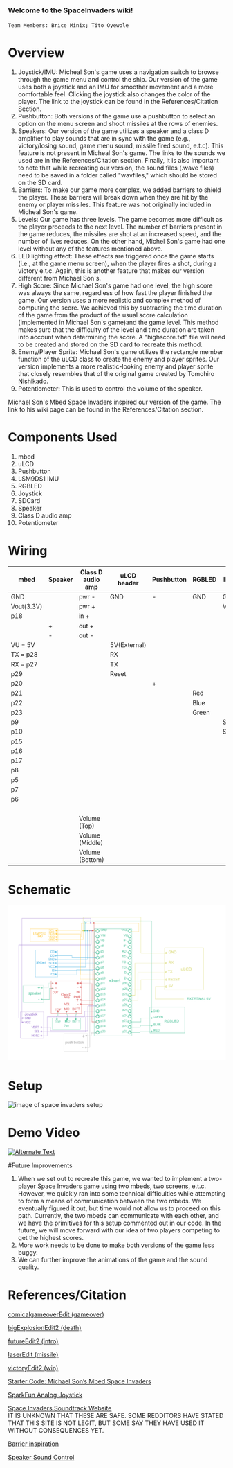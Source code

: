 

### Welcome to the SpaceInvaders wiki!

    Team Members: Brice Minix; Tito Oyewole
    
# Overview

1. Joystick/IMU: Micheal Son's game uses a navigation switch to browse through the game menu and control the ship. Our version of the game uses both a joystick and an IMU for smoother movement and a more comfortable feel. Clicking the joystick also changes the color of the player. The link to the joystick can be found in the References/Citation Section.
2. Pushbutton: Both versions of the game use a pushbutton to select an option on the menu screen and shoot missiles at the rows of enemies.
3. Speakers: Our version of the game utilizes a speaker and a class D amplifier to play sounds that are in sync with the game (e.g., victory/losing sound, game menu sound, missile fired sound, e.t.c). This feature is not present in Micheal Son's game. The links to the sounds we used are in the References/Citation section. Finally, It is also important to note that while recreating our version, the sound files (.wave files) need to be saved in a folder called "wavfiles," which should be stored on the SD card.
4. Barriers: To make our game more complex, we added barriers to shield the player. These barriers will break down when they are hit by the enemy or player missiles. This feature was not originally included in Micheal Son's game.
5. Levels: Our game has three levels. The game becomes more difficult as the player proceeds to the next level. The number of barriers present in the game reduces, the missiles are shot at an increased speed, and the number of lives reduces. On the other hand, Michel Son's game had one level without any of the features mentioned above. 
6. LED lighting effect: These effects are triggered once the game starts (i.e., at the game menu screen), when the player fires a shot, during a victory e.t.c. Again, this is another feature that makes our version different from Michael Son's.
7. High Score: Since Michael Son's game had one level, the high score was always the same, regardless of how fast the player finished the game. Our version uses a more realistic and complex method of computing the score. We achieved this by subtracting the time duration of the game from the product of the usual score calculation (implemented in Michael Son's game)and the game level. This method makes sure that the difficulty of the level and time duration are taken into account when determining the score. A "highscore.txt" file will need to be created and stored on the SD card to recreate this method.
8. Enemy/Player Sprite: Michael Son's game utilizes the rectangle member function of the uLCD class to create the enemy and player sprites. Our version implements a more realistic-looking enemy and player sprite that closely resembles that of the original game created by Tomohiro Nishikado. 
9. Potentiometer: This is used to control the volume of the speaker.

Michael Son's Mbed Space Invaders inspired our version of the game. The link to his wiki page can be found in the References/Citation section.
# Components Used
1.  mbed
2.  uLCD
3.  Pushbutton
4.  LSM9DS1 IMU
5.  RGBLED
6.  Joystick
7.  SDCard
8.  Speaker
9.  Class D audio amp
10. Potentiometer

# Wiring

|mbed        |Speaker |Class D audio amp |uLCD header |Pushbutton |RGBLED |IMU |Joystick |SDCard|Potentiometer|
|------------|--------|------------------|------------|-----------|-------|----|---------|------|-------------|
|GND         |        | pwr -            |     GND    |  -        |GND    |GND |GND      |GND   |             |       
|Vout(3.3V)  |        | pwr +            |            |           |       |VDD |  VCC    |VCC   |             |
|p18         |        | in +             |            |           |       |    |         |      |             |
|            | +      | out +            |            |           |       |    |         |      |             |      
|            | -      | out -            |            |           |       |    |         |      |             |                                                         
|VU = 5V     |        |                  |5V(External)|           |       |    |         |      |             |
|TX = p28    |        |                  |    RX      |           |       |    |         |      |             |                       
|RX = p27    |        |                  |    TX      |           |       |    |         |      |             |
|p29         |        |                  |    Reset   |           |       |    |         |      |             |
|p20         |        |                  |            | +         |       |    |         |      |             |       
|p21         |        |                  |            |           |  Red  |    |         |      |             |
|p22         |        |                  |            |           |  Blue |    |         |      |             |
|p23         |        |                  |            |           | Green |    |         |      |             |
|p9          |        |                  |            |           |       |SDA |         |      |             |
|p10         |        |                  |            |           |       |SCL |         |      |             |
|p15         |        |                  |            |           |       |    |VERT     |      |             |
|p16         |        |                  |            |           |       |    |HORZ     |      |             |
|p17         |        |                  |            |           |       |    | SEL     |      |             |
|p8          |        |                  |            |           |       |    |         | CS   |             |
|p5          |        |                  |            |           |       |    |         | DI   |             |
|p7          |        |                  |            |           |       |    |         |SCK   |             |
|p6          |        |                  |            |           |       |    |         | DO   |             |
|            |        |                  |            |           |       |    |         | CD   |             |
|            |        |  Volume (Top)    |            |           |       |    |         |      | Top         |
|            |        |  Volume (Middle) |            |           |       |    |         |      | Middle      |
|            |        |  Volume (Bottom) |            |           |       |    |         |      | Bottom      |

# Schematic
![image Schematic](https://github.com/Tito0123/SpaceInvadersProject/blob/master/schematic.png?raw=true)
# Setup
![image of space invaders setup](https://github.com/Tito0123/Space_invadersbyTitoandBrice/blob/master/IMG_5252.jpg?raw=true "setup")

# Demo Video 
[![Alternate Text](https://github.com/Tito0123/Space_invadersbyTitoandBrice/blob/master/Screen%20Shot%202021-04-28%20at%204.27.09%20PM.png?raw=true)](https://www.youtube.com/watch?v=GOonE07fTdg "Place holder")

#Future Improvements
1. When we set out to recreate this game, we wanted to implement a two-player Space Invaders game using two mbeds, two screens, e.t.c. However, we quickly ran into some technical difficulties while attempting to form a means of communication between the two mbeds. We eventually figured it out, but time would not allow us to proceed on this path. Currently, the two mbeds can communicate with each other, and we have the primitives for this setup commented out in our code. In the future, we will move forward with our idea of two players competing to get the highest scores.
2. More work needs to be done to make both versions of the game less buggy.
3. We can further improve the animations of the game and the sound quality.

# References/Citation
[comicalgameoverEdit (gameover)](https://freesound.org/people/themusicalnomad/sounds/253886/) 

[bigExplosionEdit2 (death)](https://freesound.org/people/tcpp/sounds/77339/) 

[futureEdit2 (intro)](https://freesound.org/people/VABsounds/sounds/443865/) 

[laserEdit (missile)](https://freesound.org/people/nsstudios/sounds/321102/) 

[victoryEdit2 (win)](https://freesound.org/people/honeybone82/sounds/513253/)  

[Starter Code: Michael Son’s Mbed Space Invaders](https://os.mbed.com/users/michaeljson/notebook/mbed-space-invaders/) 

[SparkFun Analog Joystick](https://os.mbed.com/teams/a/code/SparkfunAnalogJoystick//file/2b40241a7675/SparkfunAnalogJoystick.cpp/) 

[Space Invaders Soundtrack Website](https://www.classicgaming.cc/classics/space-invaders/sounds)  
IT IS UNKNOWN THAT THESE ARE SAFE. SOME REDDITORS HAVE STATED THAT THIS SITE IS NOT LEGIT, BUT SOME SAY THEY HAVE USED IT WITHOUT CONSEQUENCES YET.  

[Barrier inspiration](https://os.mbed.com/users/DNoved1/notebook/space-invaders-clone/) 

[Speaker Sound Control](https://os.mbed.com/users/4180_1/notebook/tpa2005d1-class-d-audio-amp/) 

 



